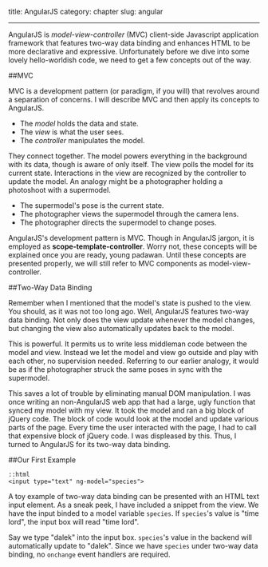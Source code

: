 title: AngularJS
category: chapter
slug: angular

---

AngularJS is *model-view-controller* (MVC) client-side Javascript application
framework that features two-way data binding and enhances HTML to be more
declarative and expressive. Unfortunately before we dive into some lovely
hello-worldish code, we need to get a few concepts out of the way.

##MVC

MVC is a development pattern (or paradigm, if you will) that revolves around a
separation of concerns. I will describe MVC and then apply its concepts to
AngularJS.

- The *model* holds the data and state.
- The *view* is what the user sees.
- The *controller* manipulates the model.

They connect together. The model powers everything in the background with its
data, though is aware of only itself. The view polls the model for its current
state. Interactions in the view are recognized by the controller to update the
model. An analogy might be a photographer holding a photoshoot with a
supermodel.

- The supermodel's pose is the current state.
- The photographer views the supermodel through the camera lens.
- The photographer directs the supermodel to change poses.

AngularJS's development pattern is MVC. Though in AngularJS jargon, it is
employed as **scope-template-controller**. Worry not, these concepts will be
explained once you are ready, young padawan. Until these concepts are presented
properly, we will still refer to MVC components as model-view-controller.

##Two-Way Data Binding

Remember when I mentioned that the model's state is pushed to the view. You
should, as it was not too long ago. Well, AngularJS features two-way data
binding. Not only does the view update whenever the model changes, but changing
the view also automatically updates back to the model.

This is powerful. It permits us to write less middleman code between the model
and view. Instead we let the model and view go outside and play with each
other, no supervision needed. Referring to our earlier analogy, it would be as
if the photographer struck the same poses in sync with the supermodel.

This saves a lot of trouble by eliminating manual DOM manipulation. I was once
writing an non-AngularJS web app that had a large, ugly function that synced my
model with my view. It took the model and ran a big block of jQuery code. The
block of code would look at the model and update various parts of the page.
Every time the user interacted with the page, I had to call that expensive
block of jQuery code. I was displeased by this. Thus, I turned to AngularJS for
its two-way data binding.

##Our First Example

    ::html
    <input type="text" ng-model="species">

A toy example of two-way data binding can be presented with an HTML text input
element. As a sneak peek, I have included a snippet from the view. We have the
input binded to a model variable ```species```.  If ```species```'s value is
"time lord", the input box will read "time lord".

Say we type "dalek" into the input box.  ```species```'s value in the backend
will automatically update to "dalek". Since we have ```species``` under two-way
data binding, no ```onchange``` event handlers are required.
